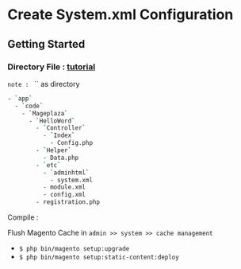 # Create System.xml Configuration

## Getting Started

### Directory File : [tutorial](https://www.mageplaza.com/magento-2-module-development/create-system-xml-configuration-magento-2.html)
`note : `  `` as directory
```bash
- `app`
  - `code`
    - `Mageplaza`
      - `HelloWord`
        - `Controller`
          - `Index`
            - Config.php
        - `Helper`
          - Data.php
        - `etc`
          - `adminhtml`
            - system.xml
          - module.xml
          - config.xml
        - registration.php
```

Compile : 

Flush Magento Cache in `admin >> system >> cache management`

- `$ php bin/magento setup:upgrade`
- `$ php bin/magento setup:static-content:deploy`
